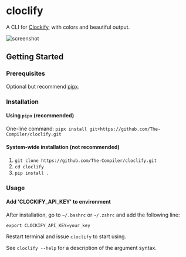 # cloclify

A CLI for [Clockify](https://clockify.me/), with colors and beautiful output.

![screenshot](.github/img/screenshot.png)

## Getting Started

### Prerequisites

Optional but recommend [pipx](https://github.com/pypa/pipx).

### Installation

#### Using `pipx` (recommended)

One-line command: `pipx install git+https://github.com/The-Compiler/cloclify.git`

#### System-wide installation (not recommended)

1. `git clone https://github.com/The-Compiler/cloclify.git`
2. `cd cloclify`
3. `pip install .`

### Usage

#### Add 'CLOCKIFY_API_KEY' to environment

After installation, go to `~/.bashrc` or `~/.zshrc` and add the following line:

`export CLOCKIFY_API_KEY=your_key`

Restart terminal and issue `cloclify` to start using.

See `cloclify --help` for a description of the argument syntax.
